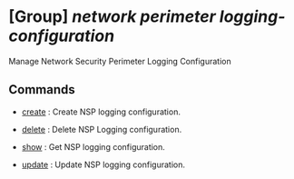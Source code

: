 # [Group] _network perimeter logging-configuration_

Manage Network Security Perimeter Logging Configuration

## Commands

- [create](/Commands/network/perimeter/logging-configuration/_create.md)
: Create NSP logging configuration.

- [delete](/Commands/network/perimeter/logging-configuration/_delete.md)
: Delete NSP Logging configuration.

- [show](/Commands/network/perimeter/logging-configuration/_show.md)
: Get NSP logging configuration.

- [update](/Commands/network/perimeter/logging-configuration/_update.md)
: Update NSP logging configuration.
